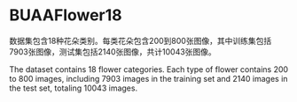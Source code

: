 # BUAAFlower18
数据集包含18种花朵类别。每类花朵包含200到800张图像，其中训练集包括7903张图像，测试集包括2140张图像，共计10043张图像。

The dataset contains 18 flower categories. Each type of flower contains 200 to 800 images, including 7903 images in the training set and 2140 images in the test set, totaling 10043 images.

